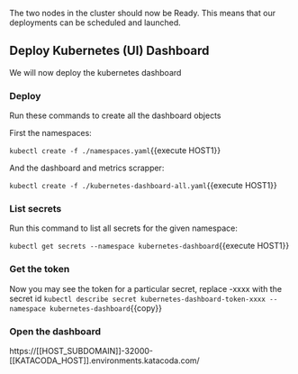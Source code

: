 The two nodes in the cluster should now be Ready. This means that our deployments can be scheduled and launched.

## Deploy Kubernetes (UI) Dashboard

We will now deploy the kubernetes dashboard

### Deploy

Run these commands to create all the dashboard objects

First the namespaces:

`kubectl create -f ./namespaces.yaml`{{execute HOST1}}

And the dashboard and metrics scrapper:

`kubectl create -f ./kubernetes-dashboard-all.yaml`{{execute HOST1}}

### List secrets

Run this command to list all secrets for the given namespace:

`kubectl get secrets --namespace kubernetes-dashboard`{{execute HOST1}}

### Get the token

Now you may see the token for a particular secret, replace -xxxx with the secret id
`kubectl describe secret kubernetes-dashboard-token-xxxx --namespace kubernetes-dashboard`{{copy}}

### Open the dashboard

https://[[HOST_SUBDOMAIN]]-32000-[[KATACODA_HOST]].environments.katacoda.com/
